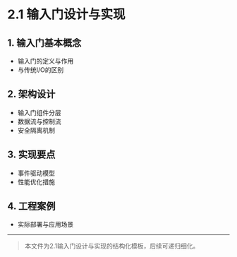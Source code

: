 # 2.1 输入门设计与实现

## 1. 输入门基本概念

- 输入门的定义与作用
- 与传统I/O的区别

## 2. 架构设计

- 输入门组件分层
- 数据流与控制流
- 安全隔离机制

## 3. 实现要点

- 事件驱动模型
- 性能优化措施

## 4. 工程案例

- 实际部署与应用场景

---
> 本文件为2.1输入门设计与实现的结构化模板，后续可递归细化。
